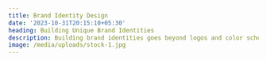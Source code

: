 ```yaml
---
title: Brand Identity Design
date: '2023-10-31T20:15:10+05:30'
heading: Building Unique Brand Identities
description: Building brand identities goes beyond logos and color schemes. Your brand identity is not just about aesthetics; it's about the emotional connection it forges with your customers. We meticulously craft every aspect of your brand identity, from typography and visual elements to tone of voice and messaging, to ensure consistency and coherence. With our team of seasoned design strategists, we'll help you create a brand identity that reflects your core values and connects with your target audience on a profound level.
image: /media/uploads/stock-1.jpg
---
```

